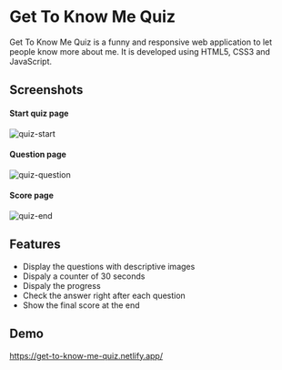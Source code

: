 
# Get To Know Me Quiz

Get To Know Me Quiz is a funny and responsive web application to let people know more about me. It is developed using HTML5, CSS3 and JavaScript.

## Screenshots

#### Start quiz page

![quiz-start](https://user-images.githubusercontent.com/78702422/195440009-179b6fbd-8bf7-4eb6-8a5c-c25417e50a54.png)

#### Question page

![quiz-question](https://user-images.githubusercontent.com/78702422/195440032-f8d1a83b-2857-4fb4-96c9-22d2a0c61499.png)

#### Score page

![quiz-end](https://user-images.githubusercontent.com/78702422/195440061-f7e8b9d3-e1f3-4517-9e1b-6fb61ea34436.png)


## Features

- Display the questions with descriptive images
- Dispaly a counter of 30 seconds
- Dispaly the progress 
- Check the answer right after each question 
- Show the final score at the end



## Demo

https://get-to-know-me-quiz.netlify.app/
